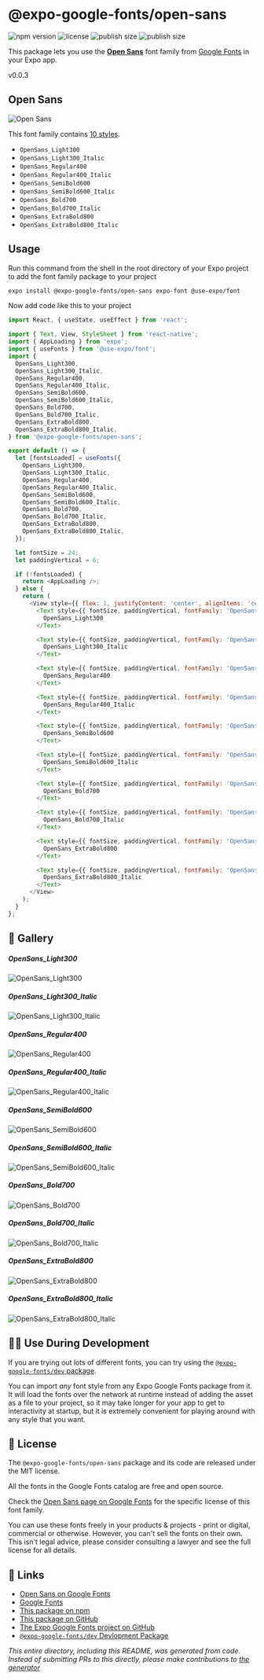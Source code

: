# @expo-google-fonts/open-sans

![npm version](https://flat.badgen.net/npm/v/@expo-google-fonts/open-sans)
![license](https://flat.badgen.net/github/license/expo/google-fonts)
![publish size](https://flat.badgen.net/packagephobia/install/@expo-google-fonts/open-sans)
![publish size](https://flat.badgen.net/packagephobia/publish/@expo-google-fonts/open-sans)

This package lets you use the [**Open Sans**](https://fonts.google.com/specimen/Open+Sans) font family from [Google Fonts](https://fonts.google.com/) in your Expo app.

v0.0.3

## Open Sans

![Open Sans](./font-family.png)

This font family contains [10 styles](#-gallery).

- `OpenSans_Light300`
- `OpenSans_Light300_Italic`
- `OpenSans_Regular400`
- `OpenSans_Regular400_Italic`
- `OpenSans_SemiBold600`
- `OpenSans_SemiBold600_Italic`
- `OpenSans_Bold700`
- `OpenSans_Bold700_Italic`
- `OpenSans_ExtraBold800`
- `OpenSans_ExtraBold800_Italic`

## Usage

Run this command from the shell in the root directory of your Expo project to add the font family package to your project
```sh
expo install @expo-google-fonts/open-sans expo-font @use-expo/font
```

Now add code like this to your project
```js
import React, { useState, useEffect } from 'react';

import { Text, View, StyleSheet } from 'react-native';
import { AppLoading } from 'expo';
import { useFonts } from '@use-expo/font';
import {
  OpenSans_Light300,
  OpenSans_Light300_Italic,
  OpenSans_Regular400,
  OpenSans_Regular400_Italic,
  OpenSans_SemiBold600,
  OpenSans_SemiBold600_Italic,
  OpenSans_Bold700,
  OpenSans_Bold700_Italic,
  OpenSans_ExtraBold800,
  OpenSans_ExtraBold800_Italic,
} from '@expo-google-fonts/open-sans';

export default () => {
  let [fontsLoaded] = useFonts({
    OpenSans_Light300,
    OpenSans_Light300_Italic,
    OpenSans_Regular400,
    OpenSans_Regular400_Italic,
    OpenSans_SemiBold600,
    OpenSans_SemiBold600_Italic,
    OpenSans_Bold700,
    OpenSans_Bold700_Italic,
    OpenSans_ExtraBold800,
    OpenSans_ExtraBold800_Italic,
  });

  let fontSize = 24;
  let paddingVertical = 6;

  if (!fontsLoaded) {
    return <AppLoading />;
  } else {
    return (
      <View style={{ flex: 1, justifyContent: 'center', alignItems: 'center' }}>
        <Text style={{ fontSize, paddingVertical, fontFamily: 'OpenSans_Light300' }}>
          OpenSans_Light300
        </Text>

        <Text style={{ fontSize, paddingVertical, fontFamily: 'OpenSans_Light300_Italic' }}>
          OpenSans_Light300_Italic
        </Text>

        <Text style={{ fontSize, paddingVertical, fontFamily: 'OpenSans_Regular400' }}>
          OpenSans_Regular400
        </Text>

        <Text style={{ fontSize, paddingVertical, fontFamily: 'OpenSans_Regular400_Italic' }}>
          OpenSans_Regular400_Italic
        </Text>

        <Text style={{ fontSize, paddingVertical, fontFamily: 'OpenSans_SemiBold600' }}>
          OpenSans_SemiBold600
        </Text>

        <Text style={{ fontSize, paddingVertical, fontFamily: 'OpenSans_SemiBold600_Italic' }}>
          OpenSans_SemiBold600_Italic
        </Text>

        <Text style={{ fontSize, paddingVertical, fontFamily: 'OpenSans_Bold700' }}>
          OpenSans_Bold700
        </Text>

        <Text style={{ fontSize, paddingVertical, fontFamily: 'OpenSans_Bold700_Italic' }}>
          OpenSans_Bold700_Italic
        </Text>

        <Text style={{ fontSize, paddingVertical, fontFamily: 'OpenSans_ExtraBold800' }}>
          OpenSans_ExtraBold800
        </Text>

        <Text style={{ fontSize, paddingVertical, fontFamily: 'OpenSans_ExtraBold800_Italic' }}>
          OpenSans_ExtraBold800_Italic
        </Text>
      </View>
    );
  }
};

```

## 🔡 Gallery

##### OpenSans_Light300
![OpenSans_Light300](./eacd6dddc04472f7143fcfe208f2e1bcd372f6baa8574529deaa2d5961e4d990.ttf.png)

##### OpenSans_Light300_Italic
![OpenSans_Light300_Italic](./49c8ebe40f102f7ad2dd433e64a028047fc85d52d305404b99d691e7c6de6c84.ttf.png)

##### OpenSans_Regular400
![OpenSans_Regular400](./7b37b8abba9dcb01b9474da19527db14307fd9211e34e4d8a3d77dc9a19f2753.ttf.png)

##### OpenSans_Regular400_Italic
![OpenSans_Regular400_Italic](./4d84c30311be3a86ed8993c8180488f191020fae18ee4ccbd0208384a37e5fcc.ttf.png)

##### OpenSans_SemiBold600
![OpenSans_SemiBold600](./bfdb79179948b408b6573789e358547c8b4b589b73a7eaf8781b17c452785032.ttf.png)

##### OpenSans_SemiBold600_Italic
![OpenSans_SemiBold600_Italic](./ee3556d7dd065b889a31834e7e604d8501cc86bf4d360e5e2d0291abb30c8a86.ttf.png)

##### OpenSans_Bold700
![OpenSans_Bold700](./39b0f5fd8bd8495e7ba04ea5bd88e0fa7ed612a5c54b6f83bc77a7715c517d88.ttf.png)

##### OpenSans_Bold700_Italic
![OpenSans_Bold700_Italic](./6ec2660f3bd03b0f3f097fbc1c23f351f7582dc5c8859eaf84be1fd2a074089a.ttf.png)

##### OpenSans_ExtraBold800
![OpenSans_ExtraBold800](./6b5975e42b3d385f32384d58429336513a51ab0845da7723ee788a0046c844a9.ttf.png)

##### OpenSans_ExtraBold800_Italic
![OpenSans_ExtraBold800_Italic](./22818920197a7a95e75e2f91378fcc7e5f802f6067e933050b85732b71e3755e.ttf.png)


## 👩‍💻 Use During Development

If you are trying out lots of different fonts, you can try using the [`@expo-google-fonts/dev` package](https://github.com/expo/google-fonts/tree/master/font-packages/dev#readme).

You can import *any* font style from any Expo Google Fonts package from it. It will load the fonts
over the network at runtime instead of adding the asset as a file to your project, so it may take longer
for your app to get to interactivity at startup, but it is extremely convenient
for playing around with any style that you want.

## 📖 License

The `@expo-google-fonts/open-sans` package and its code are released under the MIT license.

All the fonts in the Google Fonts catalog are free and open source.

Check the [Open Sans page on Google Fonts](https://fonts.google.com/specimen/Open+Sans) for the specific license of this font family.

You can use these fonts freely in your products & projects - print or digital, commercial or otherwise. However, you can't sell the fonts on their own. This isn't legal advice, please consider consulting a lawyer and see the full license for all details.

## 🔗 Links

- [Open Sans on Google Fonts](https://fonts.google.com/specimen/Open+Sans)
- [Google Fonts](https://fonts.google.com/)
- [This package on npm](https://www.npmjs.com/package/@expo-google-fonts/open-sans)
- [This package on GitHub](https://github.com/expo/google-fonts/tree/master/font-packages/open-sans)
- [The Expo Google Fonts project on GitHub](https://github.com/expo/google-fonts)
- [`@expo-google-fonts/dev` Devlopment Package](https://github.com/expo/google-fonts/tree/master/font-packages/dev)


*This entire directory, including this README, was generated from code. Instead of submitting PRs to this directly, please make contributions to [the generator](https://github.com/expo/google-fonts/tree/master/packages/generator)*
